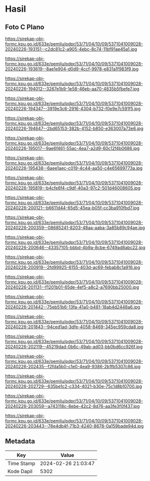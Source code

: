 # Hasil

## Foto C Plano

https://sirekap-obj-formc.kpu.go.id/633e/pemilu/pdpr/53/71/04/10/09/5371041009028-20240226-193151--c2dc81c2-a905-4ebc-8c74-11bf91ae45a1.jpg

https://sirekap-obj-formc.kpu.go.id/633e/pemilu/pdpr/53/71/04/10/09/5371041009028-20240226-193619--8ae1e904-d0d9-4ccf-9978-e831a1f983f9.jpg

https://sirekap-obj-formc.kpu.go.id/633e/pemilu/pdpr/53/71/04/10/09/5371041009028-20240226-194012--3267e1b9-1e58-46eb-aa70-4835b5fbefe7.jpg

https://sirekap-obj-formc.kpu.go.id/633e/pemilu/pdpr/53/71/04/10/09/5371041009028-20240226-194347--3919e3c6-2916-4304-b732-f0e9e7c591f5.jpg

https://sirekap-obj-formc.kpu.go.id/633e/pemilu/pdpr/53/71/04/10/09/5371041009028-20240226-194647--2bd65153-382b-4152-b850-e363007a73e6.jpg

https://sirekap-obj-formc.kpu.go.id/633e/pemilu/pdpr/53/71/04/10/09/5371041009028-20240226-195017--9ae6f461-55ac-4ea7-a2d9-60c12f4b0686.jpg

https://sirekap-obj-formc.kpu.go.id/633e/pemilu/pdpr/53/71/04/10/09/5371041009028-20240226-195438--6aee1aec-c019-4c44-aa50-c4e65699773a.jpg

https://sirekap-obj-formc.kpu.go.id/633e/pemilu/pdpr/53/71/04/10/09/5371041009028-20240226-195819--b4cfe6f4-c9df-40a3-97c2-501d46008605.jpg

https://sirekap-obj-formc.kpu.go.id/633e/pemilu/pdpr/53/71/04/10/09/5371041009028-20240226-200121--b6611d44-65d5-45ea-b05f-cc3ba910fbd7.jpg

https://sirekap-obj-formc.kpu.go.id/633e/pemilu/pdpr/53/71/04/10/09/5371041009028-20240226-200359--08685241-8203-48aa-aaba-3a85b89c94ae.jpg

https://sirekap-obj-formc.kpu.go.id/633e/pemilu/pdpr/53/71/04/10/09/5371041009028-20240226-200646--43357105-bbbd-4b9a-8cbe-6749ad8abc22.jpg

https://sirekap-obj-formc.kpu.go.id/633e/pemilu/pdpr/53/71/04/10/09/5371041009028-20240226-200919--2fd99925-6155-403d-ac69-febab8c1a916.jpg

https://sirekap-obj-formc.kpu.go.id/633e/pemilu/pdpr/53/71/04/10/09/5371041009028-20240226-201131--f1201b01-65de-4ef5-a8c2-a7690bb25000.jpg

https://sirekap-obj-formc.kpu.go.id/633e/pemilu/pdpr/53/71/04/10/09/5371041009028-20240226-201442--75eb51b6-13fa-41a0-b481-18ab4d2448a6.jpg

https://sirekap-obj-formc.kpu.go.id/633e/pemilu/pdpr/53/71/04/10/09/5371041009028-20240226-201843--94ced1ad-3dfe-4058-8469-345ec959cda8.jpg

https://sirekap-obj-formc.kpu.go.id/633e/pemilu/pdpr/53/71/04/10/09/5371041009028-20240226-202119--45219dad-0b6c-49ab-ad03-bb0bd6cc926f.jpg

https://sirekap-obj-formc.kpu.go.id/633e/pemilu/pdpr/53/71/04/10/09/5371041009028-20240226-202435--f2fda5b0-c1e0-4ea9-9386-2b1fb5307c86.jpg

https://sirekap-obj-formc.kpu.go.id/633e/pemilu/pdpr/53/71/04/10/09/5371041009028-20240226-202729--635be1c2-c334-4021-b30e-75c1d8b10700.jpg

https://sirekap-obj-formc.kpu.go.id/633e/pemilu/pdpr/53/71/04/10/09/5371041009028-20240226-203059--a743118c-8ebe-42c2-8d76-aa3fe3f0f437.jpg

https://sirekap-obj-formc.kpu.go.id/633e/pemilu/pdpr/53/71/04/10/09/5371041009028-20240226-203443--78e4db4f-71b3-4240-8678-0a159bade94d.jpg


## Metadata

| Key        | Value               |
| ---------- | ------------------- |
| Time Stamp | 2024-02-26 21:03:47 |
| Kode Dapil | 5302                |



